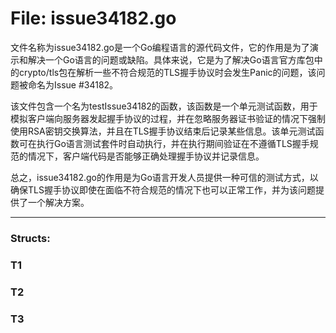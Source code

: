 # File: issue34182.go

文件名称为issue34182.go是一个Go编程语言的源代码文件，它的作用是为了演示和解决一个Go语言的问题或缺陷。具体来说，它是为了解决Go语言官方库包中的crypto/tls包在解析一些不符合规范的TLS握手协议时会发生Panic的问题，该问题被命名为Issue #34182。

该文件包含一个名为testIssue34182的函数，该函数是一个单元测试函数，用于模拟客户端向服务器发起握手协议的过程，并在忽略服务器证书验证的情况下强制使用RSA密钥交换算法，并且在TLS握手协议结束后记录某些信息。该单元测试函数可在执行Go语言测试套件时自动执行，并在执行期间验证在不遵循TLS握手规范的情况下，客户端代码是否能够正确处理握手协议并记录信息。

总之，issue34182.go的作用是为Go语言开发人员提供一种可信的测试方式，以确保TLS握手协议即使在面临不符合规范的情况下也可以正常工作，并为该问题提供了一个解决方案。




---

### Structs:

### T1





### T2





### T3





